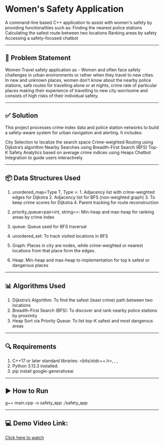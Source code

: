 # Women's Safety Application 

A command-line based C++ application to assist with women's safety by providing functionalities such as:
Finding the nearest police stations
Calculating the safest route between two locations
Ranking areas by safety
Accessing a safety-focused chatbot

-------------------------------------------------------------------------------------------------------------------------------------------------
## 🧩 Problem Statement
Women Travel safety application as - Women and often face safety challenges in urban environments or rather when they travel to new cities. In new and unknown places, women don't know about the nearby police stations, safe routes for travelling alone or at nights, crime rate of particular places making their experience of travelling to new city worrisome and consists of high risks of their individual safety.

-------------------------------------------------------------------------------------------------------------------------------------------------
## ✅ Solution
This project processes crime index data and police station networks to build a safety-aware system for urban navigation and alerting. It includes:

City Selection to localize the search space
Crime-weighted Routing using Dijkstra’s algorithm
Nearby Searches using Breadth-First Search (BFS)
Top-K Safety Analytics based on average crime indices using Heaps
Chatbot Integration to guide users interactively

-------------------------------------------------------------------------------------------------------------------------------------------------
## 📦 Data Structures Used

1. unordered_map<Type T, Type <T>>:    1. Adjacency list with crime-weighted edges for Dijkstra
                            	    2. Adjacency list for BFS (non-weighted graph)
                                    3. To keep crime scores for Dijkstra
                                    4. Parent tracking for route reconstruction

2. priority_queue<pair<int, string>>:	Min-heap and max-heap for ranking areas by crime index
3. queue<string>:  Queue used for BFS traversal
4. unordered_set<string>:  To track visited locations in BFS

5. Graph:   Places in city are nodes, while crime-weighted or nearest locations from that place form the edges.
6. Heap:    Min-heap and max-heap to implementation for top k safest or dangerous places

-------------------------------------------------------------------------------------------------------------------------------------------------
## 📊 Algorithms Used

1. Dijkstra’s Algorithm:    To find the safest (least crime) path between two locations
2. Breadth-First Search (BFS):	To discover and rank nearby police stations by proximity
3. Heap Sort via Priority Queue:	To list top-K safest and most dangerous areas

-------------------------------------------------------------------------------------------------------------------------------------------------
## 🔍 Requirements

1. C++17 or later standard libraries: <bits/stdc++.h>, <iostream>, <fstream>, <sstream>
2. Python 3.13.3 installed.
3. pip install google-generativeai

-------------------------------------------------------------------------------------------------------------------------------------------------
## ▶️ How to Run
g++ main.cpp -o safety_app
./safety_app

-------------------------------------------------------------------------------------------------------------------------------------------------
## 💻 Demo Video Link:

[Click here to watch](https://drive.google.com/file/d/1xdixcDiubu2yRcDQvSOAHIXWOIzwUvfp/view?usp=sharing)


